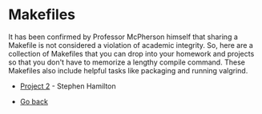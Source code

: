 # Makefiles

It has been confirmed by Professor McPherson himself that sharing a Makefile is not considered a violation of academic integrity.
So, here are a collection of Makefiles that you can drop into your homework and projects
so that you don't have to memorize a lengthy compile command.
These Makefiles also include helpful tasks like packaging and running valgrind.

- [Project 2](project2) - Stephen Hamilton

- [Go back](../README.md)
